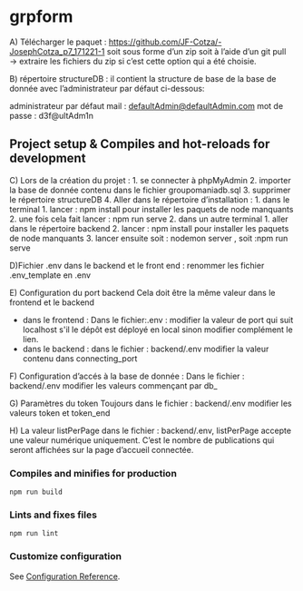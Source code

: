 # grpform
A) Télécharger le paquet :
https://github.com/JF-Cotza/-JosephCotza_p7_171221-1 
soit sous forme d’un zip soit à l’aide d’un git pull
→ extraire les fichiers du zip si c’est cette option qui a été choisie.

B) répertoire structureDB : 
il contient la structure de base de la base de donnée avec l’administrateur par défaut ci-dessous:

administrateur par défaut
mail : defaultAdmin@defaultAdmin.com
mot de passe : d3f@ultAdm1n

## Project setup & Compiles and hot-reloads for development
C) Lors de la création du projet : 
    1. se connecter à phpMyAdmin
    2. importer la base de donnée contenu dans le fichier groupomaniadb.sql
    3. supprimer le répertoire structureDB 
    4. Aller dans le répertoire d’installation :
    1. dans le terminal 
        1. lancer : npm install pour installer les paquets de node manquants
        2. une fois cela fait lancer : npm run serve
    2. dans un autre terminal
        1. aller dans le répertoire backend
        2. lancer : npm install pour installer les paquets de node manquants
        3. lancer ensuite soit : nodemon server , soit :npm run serve

D)Fichier .env
	dans le backend et le front end : renommer les fichier .env_template en .env

E) Configuration du port backend
	Cela doit être la même valeur dans le frontend et le backend
- dans le frontend : Dans le fichier:.env : modifier la valeur de port qui suit localhost s'il le dépôt est déployé en local sinon modifier complément le lien. 
- dans le backend : dans le fichier : backend/.env  modifier la valeur contenu dans connecting_port

F) Configuration d’accés à la base de donnée :
	Dans le fichier : backend/.env modifier les valeurs commençant par db_

G) Paramètres du token
	Toujours dans le fichier : backend/.env modifier les valeurs token et token_end

H) La valeur listPerPage
	dans le fichier :  backend/.env, listPerPage accepte une valeur numérique uniquement. C’est le nombre de publications qui seront affichées sur la page d’accueil connectée. 

### Compiles and minifies for production
```
npm run build
```

### Lints and fixes files
```
npm run lint
```

### Customize configuration
See [Configuration Reference](https://cli.vuejs.org/config/).
